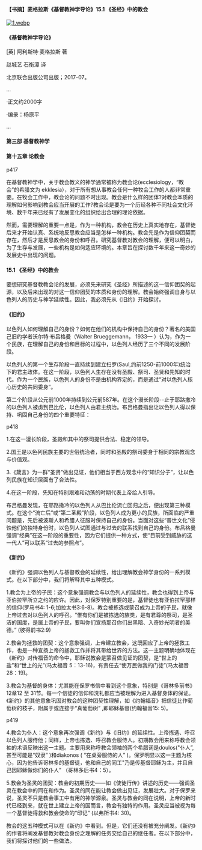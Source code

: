 
#### 【书摘】麦格拉斯《基督教神学导论》15.1  《圣经》中的教会



[![1.webp](https://i.postimg.cc/C1KgFKLS/1.webp)](https://postimg.cc/DWRD6nXM)


#### 《基督教神学导论》

[英] 阿利斯特·麦格拉斯 著

赵城艺 石衡潭 译

北京联合出版公司出版；2017-07。

...

·正文约2000字 

 ·编录：杨原平

...





#### 第三部 基督教神学



#### 第十五章 论教会



p417



在基督教神学中，关于教会教义的神学通常被称为教会论(ecclesiology，“教会”的希腊文为 ekklesia），对于所有想从事教会任何一种牧会工作的人都非常重要。在牧会工作中，教会论的问题不时出现。教会是什么样的团体?对教会本质的理解如何影响到教会应当开展的工作?教会论是要为一个历经各种不同社会文化环境、数千年来已经有了发展变化的组织给出合理的理论依据。

然而，需要理解的重要一点是，作为一种机构，教会在历史上真实地存在，基督徒后来才开始认真、系统地反思教会应当是怎样一种机构。教会先是作为信仰团契而存在，然后才是反思教会的身份和呼召。研究基督教对教会的理解，便可以明白，为了生存与发展，一些机构是如何适应环境的。本章旨在探讨数千年来这一奇妙的发展史中出现的问题。



#### 15.1  《圣经》中的教会


要想研究基督教教会论的发展，必须先来研究《圣经》所描述的这一信仰团契的起源，以及后来出现的对这一信仰团契的本质和身份的理解。教会始终强调自身与以色列人的历史与神学延续性。因此，我必须先从《旧约》开始探讨。



#### 《旧约》

以色列人如何理解自己的身份？如何在他们的机构中保持自己的身份？著名的美国己旧约学者沃尔特·布吕格曼（Walter Brueggemann， 1933— ）认为，作为一个民族，在理解自己的身份和目标的过程中，以色列人经历了三个不同的发展阶段。

以色列人的第一个生存阶段一直持续到建立扫罗(Saul,约前1250-前1000年)统治下的君主政体。在这一阶段，以色列人生存在没有圣殿、祭司、圣贤和先知的时代。作为一个民族，以色列人的身份不是由机构界定的，而是通过“对以色列人核心历史的共同委身”。

第二个阶段从公元前1000年持续到公元前587年。在这个漫长阶段--止于耶路撒冷的以色列人被虏到巴比伦，以色列人由君主统治。布吕格曼指出让以色列人得以保持、巩固自己身份的四个重要特征：



p418



1.在这一漫长阶段，圣殿和其中的祭司提供合法、稳定的领导。

2.国王是以色列民族主要的世俗统治者，同时和圣殿的祭司委身于相同的宗教观念与价值观。

3.《箴言》为一群“圣贤”做出见证，他们相当于西方观念中的“知识分子”，让以色列民族在知识层面有了合法性。

4.在这一阶段，先知在特别艰难和动荡的时期代表上帝给人引导。



布吕格曼发现，在耶路撒冷的以色列人从巴比伦流亡回归之后，便出现第三种模式。在这个“流亡后”或“第二圣殿”阶段，以色列人成为更小的民族，所面临的严重问题是，先后被波斯人和希腊人征服时保持自己的身份。当面对这些“普世文化”侵蚀他们的独特身份时，以色列人试图通过与过去的联系找到自己的身份。布吕格曼强调“经典”在这一阶段的重要性，因为它们提供一种方式，使“目前受到威胁的这一代人”可以联系“过去的参照点”。 



#### 《新约》 

《新约》强调以色列人与基督教会的延续性，给出理解教会神学身份的一系列模式。在以下部分中，我们将解释其中五种模式。


1.教会为上帝的子民：这个意象强调教会与以色列人的延续性，教会也得到上帝与亚伯拉罕所立之约的应许。因此，对保罗特别重要的是，基督徒也有亚伯拉罕那样的信仰(罗马书4: 1-6;加拉太书3:6-8)。教会被拣选或蒙召成为上帝的子民，就像上帝过去对以色列人的呼召。“惟有你们是被拣选的族类，是有君尊的祭司，是圣洁的国度，是属上帝的子民，要叫你们宣扬那召你们出黑暗、入奇妙光明者的美德。” (彼得前书2:9) 



2.教会为拯救的团契：这个意象强调，上帝建立教会，这既回应了上帝的拯救工作，也是一种宣扬上帝的拯救工作并将其带给世界的方法。这一主题明确地体现在《新约》对传福音的命令中，耶稣说教会是蒙召做见证的团契，是“世上的盐”和“世上的光”(马太福音 5：13-16)，有责任去“使万民做我的门徒”(马太福音28：19)。

3.教会为基督的身体：尤其能在保罗书信中看到这个意象，特别是《哥林多前书》12章12 至 31节。每一个信徒的信仰和洗礼都应当被理解为进入基督身体的保证。《新约》的其他意象巩固对教会的这种团契性理解，如《约翰福音》把信徒比作葡萄树的枝子，附属于或连接于“真葡萄树” ,即耶稣基督(约翰福音15: 5)。



p419



4.教会为仆人：这个意象再次强调《新约》与《旧约》的延续性。上帝拣选、呼召以色列人服侍他；同样，上帝也拣选、呼召教会服侍人。初期教会用来称呼教会领袖的术语反映出这一主题。主要用来称呼教会领袖的两个希腊词是doulos("仆人”,甚至可能是“奴隶” )和diakonos ( “在桌旁服侍的人” )。保罗明显以这一主题为核心，因为他告诉哥林多的基督徒，他和自己的同工"乃是传基督耶稣为主，并且自己因耶稣做你们的仆人” （哥林多后书4：5）。

5.教会为圣灵的团契：教会的初期历史——如《使徒行传》讲述的历史——强调圣灵在教会中的同在和作为。圣灵的同在能让教会做出见证，发展壮大。对于保罗来说，圣灵不只是教会事工中有用的神学源泉。圣灵与教会的同在说明，上帝的新时代已经到来，就在世上建立上帝的国而言，教会有独特的作用。圣灵应当被视为每一个基督徒得救和教会使命的“印记” (以弗所书4: 30)。

教会的这五种模式可以在《新约》中看到。但是，它们还没有被充分阐发。《新约》的作者将阐发基督教对教会身份之理解的任务交给自己的继任者。在以下部分中，我们将探讨他们的一些做法。
